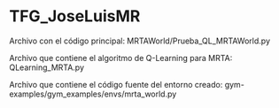 # TFG_JoseLuisMR

Archivo con el código principal: MRTAWorld/Prueba_QL_MRTAWorld.py

Archivo que contiene el algoritmo de Q-Learning para MRTA: QLearning_MRTA.py

Archivo que contiene el código fuente del entorno creado: gym-examples/gym_examples/envs/mrta_world.py
